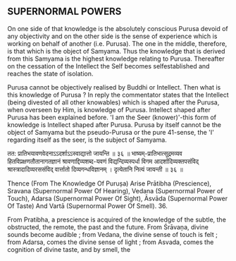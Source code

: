 ## SUPERNORMAL POWERS

On one side of that knowledge is the absolutely conscious Purusa devoid of any objectivity and on the other side is the sense of experience which is working on behalf of another (i.e. Purusa). The one in the middle, therefore, is that which is the object of Samyama. Thus the knowledge that is derived from this Samyama is the highest knowledge relating to Purusa. Thereafter on the cessation of the Intellect the Self becomes selfestablished and reaches the state of isolation.

Purusa cannot be objectively realised by Buddhi or Intellect. Then what is this knowledge of Purusa ? In reply the commentator states that the Intellect (being divested of all other knowables) which is shaped after the Purusa, when overseen by Him, is knowledge of Purusa. Intellect shaped after Purusa has been explained before. 'I am the Seer (knower)'-this form of knowledge is Intellect shaped after Purusa. Purusa by itself cannot be the object of Samyama but the pseudo-Purusa or the pure 41-sense, the 'I' regarding itself as the seer, is the subject of Samyama.

तत: प्रातिभयावणवेदनाऽऽदर्शाऽऽस्वाद्यात्तो जायन्ति ॥ ३६ ॥ भाष्यम्-प्रातिभात्सूद्रमव्यव हितविप्रक्षणतौतानागतज्ञानं श्रावणाद्दिव्यशब्द-यवणं विद्यन्दिव्यस्पर्धा विगम आदर्शादिव्यक्तपसंविद् श्रास्त्रादादिव्यरससंविद् वार्त्तातो दिव्यगन्धविज्ञानम् । दृत्येतानि नित्यं जायन्ती ॥ ३६ ॥

Thence (From The Knowledge Of Purușa) Arise Prātibha (Prescience), Sravana (Supernormal Power Of Hearing), Vedana (Supernormal Power of Touch), Adarsa (Supernormal Power Of Sight), Āsvāda (Supernormal Power Of Taste) And Vartā (Supernormal Power Of Smell). 36.

From Pratibha, a prescience is acquired of the knowledge of the subtle, the obstructed, the remote, the past and the future. From Śrāvaņa, divine sounds become audible ; from Vedana, the divine sense of touch is felt ; from Adarsa, comes the divine sense of light ; from Asvada, comes the cognition of divine taste, and by smell, the